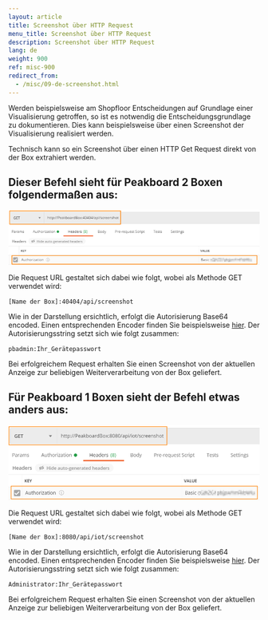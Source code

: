 ```yaml
---
layout: article
title: Screenshot über HTTP Request
menu_title: Screenshot über HTTP Request
description: Screenshot über HTTP Request
lang: de
weight: 900
ref: misc-900
redirect_from:
  - /misc/09-de-screenshot.html
---
```


Werden beispielsweise am Shopfloor Entscheidungen auf Grundlage einer Visualisierung getroffen, so ist es notwendig die Entscheidungsgrundlage zu dokumentieren.
Dies kann beispielsweise über einen Screenshot der Visualisierung realisiert werden.

Technisch kann so ein Screenshot über einen HTTP Get Request direkt von der Box extrahiert werden.

## Dieser Befehl sieht für Peakboard 2 Boxen folgendermaßen aus:



![HTTP Get Request](/assets/images/misc/Screenshot/Screenshot02.png)

Die Request URL gestaltet sich dabei wie folgt, wobei als Methode GET verwendet wird:

```
[Name der Box]:40404/api/screenshot
```

Wie in der Darstellung ersichtlich, erfolgt die Autorisierung Base64 encoded. Einen entsprechenden Encoder finden Sie beispielsweise [hier](https://www.base64encode.org/). 
Der Autorisierungsstring setzt sich wie folgt zusammen:

```
pbadmin:Ihr_Gerätepasswort
```

Bei erfolgreichem Request erhalten Sie einen Screenshot von der aktuellen Anzeige zur beliebigen Weiterverarbeitung von der Box geliefert.



## Für Peakboard 1 Boxen sieht der Befehl etwas anders aus:



![HTTP Get Request](/assets/images/misc/Screenshot/Screenshot01.png)

Die Request URL gestaltet sich dabei wie folgt, wobei als Methode GET verwendet wird:

```
[Name der Box]:8080/api/iot/screenshot
```

Wie in der Darstellung ersichtlich, erfolgt die Autorisierung Base64 encoded. Einen entsprechenden Encoder finden Sie beispielsweise [hier](https://www.base64encode.org/). 
Der Autorisierungsstring setzt sich wie folgt zusammen:

```
Administrator:Ihr_Gerätepasswort
```

Bei erfolgreichem Request erhalten Sie einen Screenshot von der aktuellen Anzeige zur beliebigen Weiterverarbeitung von der Box geliefert.
